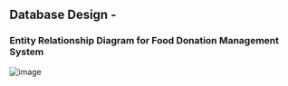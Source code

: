## Database Design -

### Entity Relationship Diagram for Food Donation Management System
![image](https://github.com/user-attachments/assets/a4b7e392-d42b-4be6-97fd-ff8e4ad2d62a)

